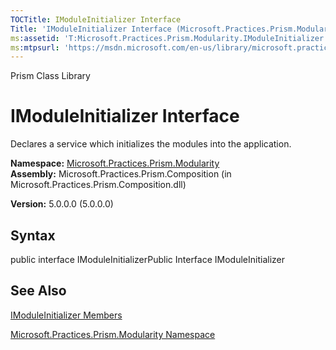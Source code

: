 ```yaml
---
TOCTitle: IModuleInitializer Interface
Title: 'IModuleInitializer Interface (Microsoft.Practices.Prism.Modularity)'
ms:assetid: 'T:Microsoft.Practices.Prism.Modularity.IModuleInitializer'
ms:mtpsurl: 'https://msdn.microsoft.com/en-us/library/microsoft.practices.prism.modularity.imoduleinitializer(v=pandp.50)'
---
```


Prism Class Library

IModuleInitializer Interface
============================

Declares a service which initializes the modules into the application.

**Namespace:** [Microsoft.Practices.Prism.Modularity](https://msdn.microsoft.com/library/microsoft.practices.prism.modularity)
**Assembly:** Microsoft.Practices.Prism.Composition (in Microsoft.Practices.Prism.Composition.dll)

**Version:** 5.0.0.0 (5.0.0.0)

## Syntax


public interface IModuleInitializerPublic Interface IModuleInitializer

See Also
--------


[IModuleInitializer Members](https://msdn.microsoft.com/allmembers.t:microsoft.practices.prism.modularity.imoduleinitializer)

[Microsoft.Practices.Prism.Modularity Namespace](https://msdn.microsoft.com/library/microsoft.practices.prism.modularity)
